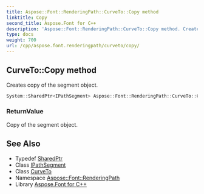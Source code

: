 ```yaml
---
title: Aspose::Font::RenderingPath::CurveTo::Copy method
linktitle: Copy
second_title: Aspose.Font for C++
description: 'Aspose::Font::RenderingPath::CurveTo::Copy method. Creates copy of the segment object in C++.'
type: docs
weight: 700
url: /cpp/aspose.font.renderingpath/curveto/copy/
---
```

## CurveTo::Copy method


Creates copy of the segment object.

```cpp
System::SharedPtr<IPathSegment> Aspose::Font::RenderingPath::CurveTo::Copy() override
```


### ReturnValue

Copy of the segment object.

## See Also

* Typedef [SharedPtr](../../../system/sharedptr/)
* Class [IPathSegment](../../ipathsegment/)
* Class [CurveTo](../)
* Namespace [Aspose::Font::RenderingPath](../../)
* Library [Aspose.Font for C++](../../../)
